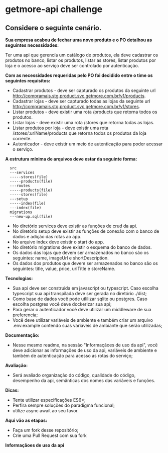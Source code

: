 # getmore-api challenge
 
 ## Considere o seguinte cenário. ##
 **Sua empresa acabou de fechar uma novo produto e o PO detalhou as seguintes necessidades:**
 
  Ter uma api que gerencía um catálogo de produtos, ela deve cadastrar os produtos no banco, listar os produtos, listar as stores, listar produtos por loja e o acesso ao serviço deve ser controlado por autenticação.
  
 **Com as necessidades requeridas pelo PO foi decidido entre o time os seguintes requisitos:**
 - Cadastrar produtos - deve ser capturado os produtos da seguinte url http://compramais.stg.product.svc.getmore.com.br/v1/products.
 - Cadastrar lojas - deve ser capturado todas as lojas da seguinte url http://compramais.stg.product.svc.getmore.com.br/v1/stores.
 - Listar produtos - deve existir uma rota /products que retorna todos os produtos.
 - Listar lojas - deve existir uma rota /stores que retorna todas as lojas.
 - Listar produtos por loja - deve existir uma rota /stores/:urlName/products que retorna todos os produtos da loja corrente.
 - Autenticador - deve existir um meio de autenticação para poder acessar o serviço.

  **A estrutura mínima de arquivos deve estar da seguinte forma:**
  ```
    src
    ---services
    -----stores(file)
    -----products(file)
    ---routes
    -----products(file)
    -----stores(file)    
    ---setup    
    -----index(file)    
    ---index(file)    
    migrations    
    ---new-up.sql(file)    
  ```
 - No diretório services deve existir as funções de crud da api.
 - No diretório setup deve existir as funções de conexão com o banco de dados e adição das rotas ao app.
 - No arquivo index deve existir o start do app.
 - No diretório migrations deve existir o esquema do banco de dados.
 - Os dados das lojas que devem ser armazenados no banco são os seguintes: name, imageUrl e shortDescription.
 - Os dados dos produtos que devem ser armazenados no banco são os seguintes: title, value, price, urlTitle e storeName.

**Tecnologias:**
 - Sua api deve ser construida em javascript ou typescript. Caso escolha typescript sua api transpilada deve ser gerada no diretório ./dist;
 - Como base de dados você pode utlilizar sqlite ou postgres. Caso escolha postgres você deve dockerizar sua api;
 - Para gerar o autenticador você deve utilizar um middleware de sua preferencia;
 - Você deve utilizar variáveis de ambiente e também criar um arquivo .env.example contendo suas variáveis de ambiante que serão utilizadas;

**Documentação:**
 - Nesse mesmo readme, na sessão "Informaçãoes de uso da api", você deve adicionar as informações de uso da api, variáveis de ambiente e também de autenticação para acesso as rotas do serviço;

**Avaliação:**
 - Será avaliado organização do código, qualidade do código, desempenho da api, semânticas dos nomes das variáveis e funções.

**Dicas:**
 - Tente utilizar especificações ES6<;
 - Perfira sempre soluções do paradigma funcional;
 - utilize async await ao seu favor.

**Aqui vão as etapas:**
 - Faça um fork desse repositório;
 - Crie uma Pull Request com sua fork
 
 **Informaçãoes de uso da api**
